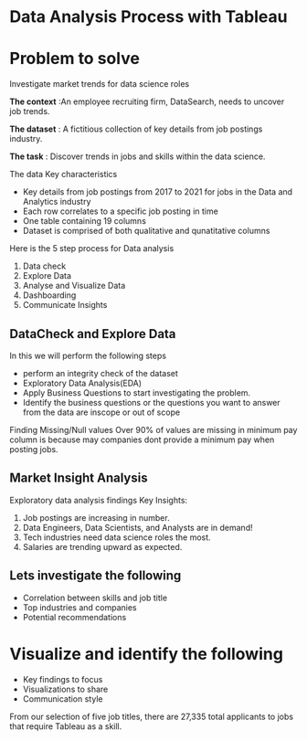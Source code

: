 # Data Analysis Process with Tableau

# Problem to solve

Investigate market trends for data science roles


**The context** :An employee recruiting firm, DataSearch, needs to uncover job trends.

**The dataset** : A fictitious collection of key details from job postings industry.

**The task** : Discover trends in jobs and skills within the data science.

The data Key characteristics
* Key details from job postings from 2017 to 2021 for jobs in the Data and Analytics industry
* Each row correlates to a specific job posting in time
* One table containing 19 columns
* Dataset is comprised of both qualitative and qunatitative columns

Here is the 5 step process for Data analysis
1. Data check
2. Explore Data
3. Analyse and Visualize Data
4. Dashboarding
5. Communicate Insights

## DataCheck and Explore Data
In this we will perform the following steps
* perform an integrity check of the dataset
* Exploratory Data Analysis(EDA)
* Apply Business Questions to start investigating the problem.
* Identify the business questions or the questions you want to answer from the data are inscope or out of scope

Finding Missing/Null values
Over 90% of values are missing in minimum pay column is because may companies dont provide a minimum pay when posting jobs.





## Market Insight Analysis
Exploratory data analysis findings
Key Insights:
1. Job postings are increasing in number.
2. Data Engineers, Data Scientists, and Analysts are in demand!
3. Tech industries need data science roles the most.
4. Salaries are trending upward as expected.

## Lets investigate the following

* Correlation between skills and job title
* Top industries and companies
* Potential recommendations

# Visualize and identify the following

* Key findings to focus
* Visualizations to share
* Communication style

From our selection of five job titles, there are 27,335 total applicants to jobs that require Tableau as a skill.

